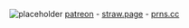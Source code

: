 ![placeholder](https://cdn.discordapp.com/attachments/1204570352693542982/1402754910780395660/360.png?ex=689510d0&is=6893bf50&hm=76e790594bbf789624dd4cc5fc1424802b4e60e1bd8e277e3445d6d388383f35&)
[patreon](https://www.patreon.com/c/pbandjj/) - [straw.page](https://szky.straw.page/) - [prns.cc](https://pronouns.cc/@PBandJ)
<!--
**boundlesslyArtiodactyl/boundlesslyArtiodactyl** is a ✨ _special_ ✨ repository because its `README.md` (this file) appears on your GitHub profile.

Here are some ideas to get you started:

- 🔭 I’m currently working on ...
- 🌱 I’m currently learning ...
- 👯 I’m looking to collaborate on ...
- 🤔 I’m looking for help with ...
- 💬 Ask me about ...
- 📫 How to reach me: ...
- 😄 Pronouns: ...
- ⚡ Fun fact: ...
-->
